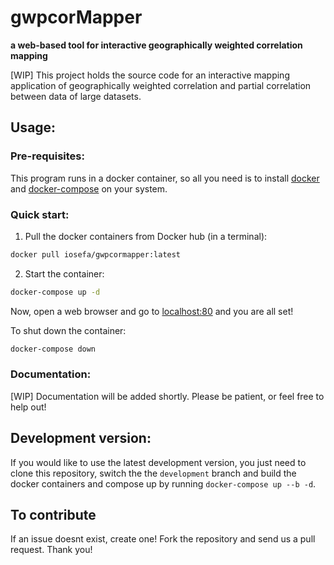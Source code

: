 # gwpcorMapper
__a web-based tool for interactive geographically weighted correlation mapping__

[WIP] This project holds the source code for an interactive mapping application
of geographically weighted correlation and partial correlation between data of
large datasets.

## Usage:

### Pre-requisites:
This program runs in a docker container, so all you need is to install
[docker](https://docs.docker.com/install/) and [docker-compose](https://docs.docker.com/compose/install/)
on your system.

### Quick start:

1. Pull the docker containers from Docker hub (in a terminal):

```bash 
docker pull iosefa/gwpcormapper:latest
```

2. Start the container: 
```bash
docker-compose up -d
```

Now, open a web browser and go to [localhost:80](http://localhost:80) and you are all set!

To shut down the container:
```bash
docker-compose down
```

### Documentation:
[WIP] Documentation will be added shortly. Please be patient, or feel free to help out!

## Development version:

If you would like to use the latest development version, you just need to clone this repository, switch the the `development` branch
and build the docker containers and compose up by running `docker-compose up --b -d`.


## To contribute

If an issue doesnt exist, create one! Fork the repository and send us a pull request. Thank you!
